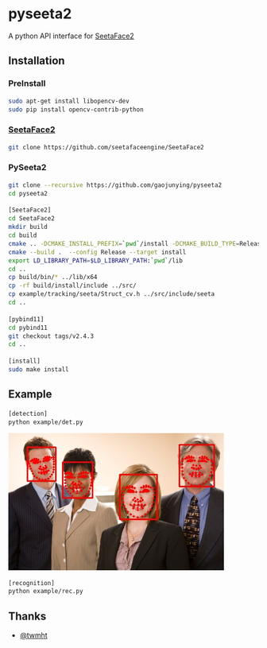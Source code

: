 # pyseeta2

A python API interface for [SeetaFace2](https://github.com/seetafaceengine/SeetaFace2)

## Installation
### PreInstall
```bash
sudo apt-get install libopencv-dev
sudo pip install opencv-contrib-python 
```
### [SeetaFace2](https://github.com/seetafaceengine/SeetaFace2)
``` bash
git clone https://github.com/seetafaceengine/SeetaFace2

```
### PySeeta2

``` bash
git clone --recursive https://github.com/gaojunying/pyseeta2
cd pyseeta2

[SeetaFace2]
cd SeetaFace2
mkdir build
cd build
cmake .. -DCMAKE_INSTALL_PREFIX=`pwd`/install -DCMAKE_BUILD_TYPE=Release -DBUILD_EXAMPLE=OFF # 如果有 OpenCV，则设置为 ON
cmake --build .  --config Release --target install
export LD_LIBRARY_PATH=$LD_LIBRARY_PATH:`pwd`/lib
cd ..
cp build/bin/* ../lib/x64
cp -rf build/install/include ../src/
cp example/tracking/seeta/Struct_cv.h ../src/include/seeta
cd ..

[pybind11]
cd pybind11
git checkout tags/v2.4.3
cd ..

[install]
sudo make install
```

## Example
```bash
[detection]
python example/det.py
```
![Result](/example/example1_result.jpg)
```bash
[recognition]
python example/rec.py
```
## Thanks
- [@twmht](https://github.com/twmht/python-seetaface2)
